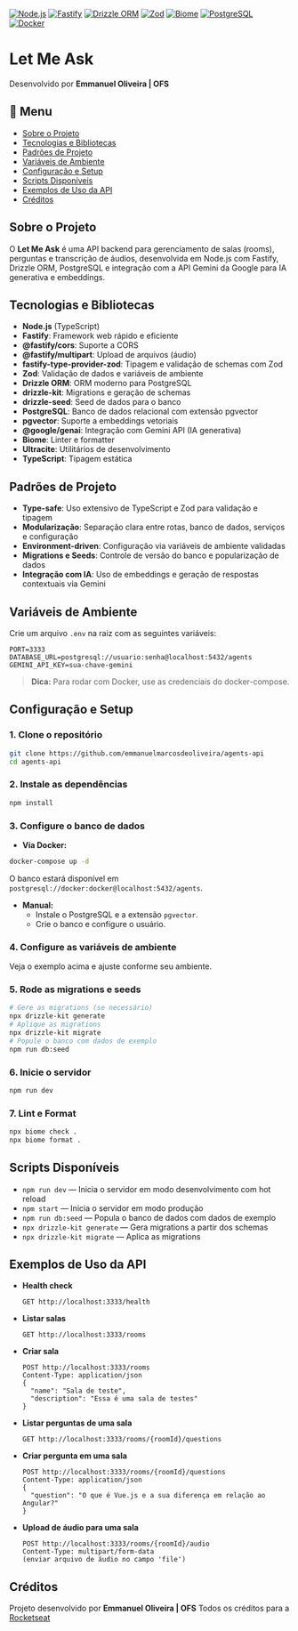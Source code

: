 [![Node.js](https://img.shields.io/badge/Node.js-339933?logo=node.js&logoColor=fff&style=flat)](https://nodejs.org/)
[![Fastify](https://img.shields.io/badge/Fastify-000000?logo=fastify&logoColor=white&style=flat)](https://www.fastify.io/)
[![Drizzle ORM](https://img.shields.io/badge/Drizzle%20ORM-0A7EA3?style=flat)](https://orm.drizzle.team/)
[![Zod](https://img.shields.io/badge/Zod-3A7AFE?style=flat)](https://zod.dev/)
[![Biome](https://img.shields.io/badge/Biome-2D2A2E?style=flat)](https://biomejs.dev/)
[![PostgreSQL](https://img.shields.io/badge/PostgreSQL-4169E1?logo=postgresql&logoColor=fff&style=flat)](https://www.postgresql.org/)
[![Docker](https://img.shields.io/badge/Docker-2496ED?logo=docker&logoColor=fff&style=flat)](https://www.docker.com/)

# Let Me Ask

Desenvolvido por **Emmanuel Oliveira | OFS**

## 📑 Menu

- [Sobre o Projeto](#sobre-o-projeto)
- [Tecnologias e Bibliotecas](#tecnologias-e-bibliotecas)
- [Padrões de Projeto](#padrões-de-projeto)
- [Variáveis de Ambiente](#variáveis-de-ambiente)
- [Configuração e Setup](#configuração-e-setup)
- [Scripts Disponíveis](#scripts-disponíveis)
- [Exemplos de Uso da API](#exemplos-de-uso-da-api)
- [Créditos](#créditos)

## Sobre o Projeto

O **Let Me Ask** é uma API backend para gerenciamento de salas (rooms), perguntas e transcrição de áudios, desenvolvida em Node.js com Fastify, Drizzle ORM, PostgreSQL e integração com a API Gemini da Google para IA generativa e embeddings.

## Tecnologias e Bibliotecas

- **Node.js** (TypeScript)
- **Fastify**: Framework web rápido e eficiente
- **@fastify/cors**: Suporte a CORS
- **@fastify/multipart**: Upload de arquivos (áudio)
- **fastify-type-provider-zod**: Tipagem e validação de schemas com Zod
- **Zod**: Validação de dados e variáveis de ambiente
- **Drizzle ORM**: ORM moderno para PostgreSQL
- **drizzle-kit**: Migrations e geração de schemas
- **drizzle-seed**: Seed de dados para o banco
- **PostgreSQL**: Banco de dados relacional com extensão pgvector
- **pgvector**: Suporte a embeddings vetoriais
- **@google/genai**: Integração com Gemini API (IA generativa)
- **Biome**: Linter e formatter
- **Ultracite**: Utilitários de desenvolvimento
- **TypeScript**: Tipagem estática

## Padrões de Projeto

- **Type-safe**: Uso extensivo de TypeScript e Zod para validação e tipagem
- **Modularização**: Separação clara entre rotas, banco de dados, serviços e configuração
- **Environment-driven**: Configuração via variáveis de ambiente validadas
- **Migrations e Seeds**: Controle de versão do banco e popularização de dados
- **Integração com IA**: Uso de embeddings e geração de respostas contextuais via Gemini

## Variáveis de Ambiente

Crie um arquivo `.env` na raiz com as seguintes variáveis:

```
PORT=3333
DATABASE_URL=postgresql://usuario:senha@localhost:5432/agents
GEMINI_API_KEY=sua-chave-gemini
```

> **Dica:** Para rodar com Docker, use as credenciais do docker-compose.

## Configuração e Setup

### 1. Clone o repositório

```bash
git clone https://github.com/emmanuelmarcosdeoliveira/agents-api
cd agents-api
```

### 2. Instale as dependências

```bash
npm install
```

### 3. Configure o banco de dados

- **Via Docker:**

```bash
docker-compose up -d
```

O banco estará disponível em `postgresql://docker:docker@localhost:5432/agents`.

- **Manual:**
  - Instale o PostgreSQL e a extensão `pgvector`.
  - Crie o banco e configure o usuário.

### 4. Configure as variáveis de ambiente

Veja o exemplo acima e ajuste conforme seu ambiente.

### 5. Rode as migrations e seeds

```bash
# Gere as migrations (se necessário)
npx drizzle-kit generate
# Aplique as migrations
npx drizzle-kit migrate
# Popule o banco com dados de exemplo
npm run db:seed
```

### 6. Inicie o servidor

```bash
npm run dev
```

### 7. Lint e Format

```bash
npx biome check .
npx biome format .
```

## Scripts Disponíveis

- `npm run dev` — Inicia o servidor em modo desenvolvimento com hot reload
- `npm start` — Inicia o servidor em modo produção
- `npm run db:seed` — Popula o banco de dados com dados de exemplo
- `npx drizzle-kit generate` — Gera migrations a partir dos schemas
- `npx drizzle-kit migrate` — Aplica as migrations

## Exemplos de Uso da API

- **Health check**
  ```http
  GET http://localhost:3333/health
  ```
- **Listar salas**
  ```http
  GET http://localhost:3333/rooms
  ```
- **Criar sala**
  ```http
  POST http://localhost:3333/rooms
  Content-Type: application/json
  {
    "name": "Sala de teste",
    "description": "Essa é uma sala de testes"
  }
  ```
- **Listar perguntas de uma sala**
  ```http
  GET http://localhost:3333/rooms/{roomId}/questions
  ```
- **Criar pergunta em uma sala**
  ```http
  POST http://localhost:3333/rooms/{roomId}/questions
  Content-Type: application/json
  {
    "question": "O que é Vue.js e a sua diferença em relação ao Angular?"
  }
  ```
- **Upload de áudio para uma sala**
  ```http
  POST http://localhost:3333/rooms/{roomId}/audio
  Content-Type: multipart/form-data
  (enviar arquivo de áudio no campo 'file')
  ```

## Créditos

Projeto desenvolvido por **Emmanuel Oliveira | OFS**
Todos os créditos para a [Rocketseat](https://rocketseat.com.br/)
